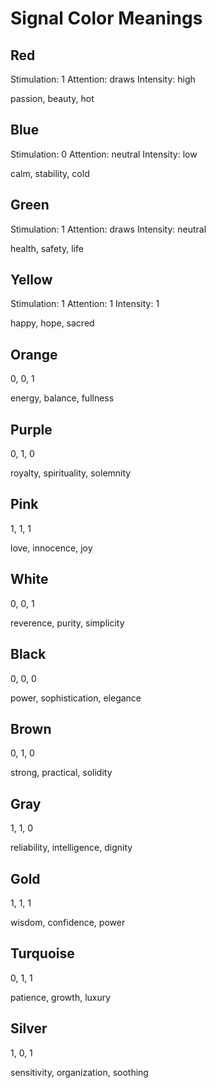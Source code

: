 # Signal Color Meanings

## Red

Stimulation: 1
Attention: draws
Intensity: high

passion, beauty, hot


## Blue

Stimulation: 0
Attention: neutral
Intensity: low

calm, stability, cold


## Green

Stimulation: 1
Attention: draws
Intensity: neutral

health, safety, life


## Yellow

Stimulation: 1
Attention: 1
Intensity: 1

happy, hope, sacred


## Orange

0, 0, 1

energy, balance, fullness


## Purple

0, 1, 0

royalty, spirituality, solemnity


## Pink

1, 1, 1

love, innocence, joy


## White

0, 0, 1

reverence, purity, simplicity


## Black

0, 0, 0

power, sophistication, elegance


## Brown

0, 1, 0

strong, practical, solidity


## Gray

1, 1, 0

reliability, intelligence, dignity


## Gold

1, 1, 1

wisdom, confidence, power


## Turquoise

0, 1, 1

patience, growth, luxury


## Silver

1, 0, 1

sensitivity, organization, soothing
